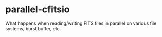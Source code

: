 # parallel-cfitsio
What happens when reading/writing FITS files in parallel on various file systems, burst buffer, etc.
